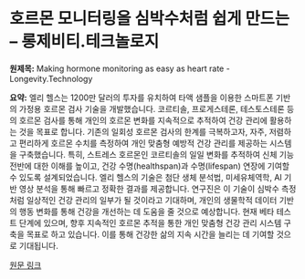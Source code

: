 # 호르몬 모니터링을 심박수처럼 쉽게 만드는 – 롱제비티.테크놀로지

**원제목:** Making hormone monitoring as easy as heart rate - Longevity.Technology

**요약:** 엘리 헬스는 1200만 달러의 투자를 유치하여 타액 샘플을 이용한 스마트폰 기반의 가정용 호르몬 검사 기술을 개발했습니다.  코르티솔, 프로게스테론, 테스토스테론 등의 호르몬 검사를 통해 개인의 호르몬 변화를 지속적으로 추적하여 건강 관리에 활용하는 것을 목표로 합니다.  기존의 일회성 호르몬 검사의 한계를 극복하고자,  자주, 저렴하고 편리하게 호르몬 수치를 측정하여 개인 맞춤형 예방적 건강 관리를 제공하는 시스템을 구축했습니다.  특히, 스트레스 호르몬인 코르티솔의 일일 변화를 추적하여 신체 기능 전반에 대한 이해를 높이고, 건강 수명(healthspan)과 수명(lifespan) 연장에 기여할 수 있도록 설계되었습니다.  엘리 헬스의 기술은 첨단 생체 분석법, 미세유체역학, AI 기반 영상 분석을 통해 빠르고 정확한 결과를 제공합니다.  연구진은 이 기술이 심박수 측정처럼 일상적인 건강 관리의 일부가 될 것이라고 기대하며,  개인의 생물학적 데이터 기반의 행동 변화를 통해 건강을 개선하는 데 도움을 줄 것으로 예상합니다.  현재 베타 테스트 단계에 있으며, 향후 지속적인 호르몬 추적을 통한 개인 맞춤형 건강 관리 시스템 구축을 목표로 하고 있습니다.  이를 통해 건강한 삶의 지속 시간을 늘리는 데 기여할 것으로 기대됩니다.

[원문 링크](https://longevity.technology/news/making-hormone-monitoring-as-easy-as-heart-rate/)
